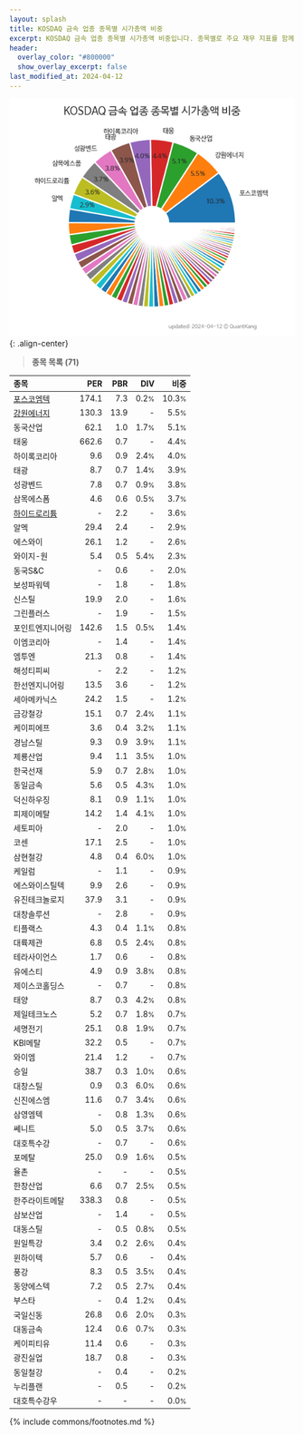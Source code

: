 ```yaml
---
layout: splash
title: KOSDAQ 금속 업종 종목별 시가총액 비중
excerpt: KOSDAQ 금속 업종 종목별 시가총액 비중입니다. 종목별로 주요 재무 지표를 함께 표시합니다.
header:
  overlay_color: "#800000"
  show_overlay_excerpt: false
last_modified_at: 2024-04-12
---
```



![KOSDAQ 금속 업종 종목별 시가총액 비중](/stats/sector/images/kosdaq_업종_금속_종목.png){: .align-center}


> **종목 목록 (71)**<a id="list"></a>

| **종목** | **PER** | **PBR** | **DIV** | **비중** |
| :------- | ------: | ------: | ------: | -------: |
| [포스코엠텍](/009520/) | 174.1 | 7.3 | 0.2<small>%</small> | 10.3<small>%</small> |
| [강원에너지](/114190/) | 130.3 | 13.9 | - | 5.5<small>%</small> |
| 동국산업 | 62.1 | 1.0 | 1.7<small>%</small> | 5.1<small>%</small> |
| 태웅 | 662.6 | 0.7 | - | 4.4<small>%</small> |
| 하이록코리아 | 9.6 | 0.9 | 2.4<small>%</small> | 4.0<small>%</small> |
| 태광 | 8.7 | 0.7 | 1.4<small>%</small> | 3.9<small>%</small> |
| 성광벤드 | 7.8 | 0.7 | 0.9<small>%</small> | 3.8<small>%</small> |
| 삼목에스폼 | 4.6 | 0.6 | 0.5<small>%</small> | 3.7<small>%</small> |
| [하이드로리튬](/101670/) | - | 2.2 | - | 3.6<small>%</small> |
| 알멕 | 29.4 | 2.4 | - | 2.9<small>%</small> |
| 에스와이 | 26.1 | 1.2 | - | 2.6<small>%</small> |
| 와이지-원 | 5.4 | 0.5 | 5.4<small>%</small> | 2.3<small>%</small> |
| 동국S&C | - | 0.6 | - | 2.0<small>%</small> |
| 보성파워텍 | - | 1.8 | - | 1.8<small>%</small> |
| 신스틸 | 19.9 | 2.0 | - | 1.6<small>%</small> |
| 그린플러스 | - | 1.9 | - | 1.5<small>%</small> |
| 포인트엔지니어링 | 142.6 | 1.5 | 0.5<small>%</small> | 1.4<small>%</small> |
| 이엠코리아 | - | 1.4 | - | 1.4<small>%</small> |
| 엠투엔 | 21.3 | 0.8 | - | 1.4<small>%</small> |
| 해성티피씨 | - | 2.2 | - | 1.2<small>%</small> |
| 한선엔지니어링 | 13.5 | 3.6 | - | 1.2<small>%</small> |
| 세아메카닉스 | 24.2 | 1.5 | - | 1.2<small>%</small> |
| 금강철강 | 15.1 | 0.7 | 2.4<small>%</small> | 1.1<small>%</small> |
| 케이피에프 | 3.6 | 0.4 | 3.2<small>%</small> | 1.1<small>%</small> |
| 경남스틸 | 9.3 | 0.9 | 3.9<small>%</small> | 1.1<small>%</small> |
| 제룡산업 | 9.4 | 1.1 | 3.5<small>%</small> | 1.0<small>%</small> |
| 한국선재 | 5.9 | 0.7 | 2.8<small>%</small> | 1.0<small>%</small> |
| 동일금속 | 5.6 | 0.5 | 4.3<small>%</small> | 1.0<small>%</small> |
| 덕신하우징 | 8.1 | 0.9 | 1.1<small>%</small> | 1.0<small>%</small> |
| 피제이메탈 | 14.2 | 1.4 | 4.1<small>%</small> | 1.0<small>%</small> |
| 세토피아 | - | 2.0 | - | 1.0<small>%</small> |
| 코센 | 17.1 | 2.5 | - | 1.0<small>%</small> |
| 삼현철강 | 4.8 | 0.4 | 6.0<small>%</small> | 1.0<small>%</small> |
| 케일럼 | - | 1.1 | - | 0.9<small>%</small> |
| 에스와이스틸텍 | 9.9 | 2.6 | - | 0.9<small>%</small> |
| 유진테크놀로지 | 37.9 | 3.1 | - | 0.9<small>%</small> |
| 대창솔루션 | - | 2.8 | - | 0.9<small>%</small> |
| 티플랙스 | 4.3 | 0.4 | 1.1<small>%</small> | 0.8<small>%</small> |
| 대륙제관 | 6.8 | 0.5 | 2.4<small>%</small> | 0.8<small>%</small> |
| 테라사이언스 | 1.7 | 0.6 | - | 0.8<small>%</small> |
| 유에스티 | 4.9 | 0.9 | 3.8<small>%</small> | 0.8<small>%</small> |
| 제이스코홀딩스 | - | 0.7 | - | 0.8<small>%</small> |
| 태양 | 8.7 | 0.3 | 4.2<small>%</small> | 0.8<small>%</small> |
| 제일테크노스 | 5.2 | 0.7 | 1.8<small>%</small> | 0.7<small>%</small> |
| 세명전기 | 25.1 | 0.8 | 1.9<small>%</small> | 0.7<small>%</small> |
| KBI메탈 | 32.2 | 0.5 | - | 0.7<small>%</small> |
| 와이엠 | 21.4 | 1.2 | - | 0.7<small>%</small> |
| 승일 | 38.7 | 0.3 | 1.0<small>%</small> | 0.6<small>%</small> |
| 대창스틸 | 0.9 | 0.3 | 6.0<small>%</small> | 0.6<small>%</small> |
| 신진에스엠 | 11.6 | 0.7 | 3.4<small>%</small> | 0.6<small>%</small> |
| 삼영엠텍 | - | 0.8 | 1.3<small>%</small> | 0.6<small>%</small> |
| 쎄니트 | 5.0 | 0.5 | 3.7<small>%</small> | 0.6<small>%</small> |
| 대호특수강 | - | 0.7 | - | 0.6<small>%</small> |
| 포메탈 | 25.0 | 0.9 | 1.6<small>%</small> | 0.5<small>%</small> |
| 율촌 | - | - | - | 0.5<small>%</small> |
| 한창산업 | 6.6 | 0.7 | 2.5<small>%</small> | 0.5<small>%</small> |
| 한주라이트메탈 | 338.3 | 0.8 | - | 0.5<small>%</small> |
| 삼보산업 | - | 1.4 | - | 0.5<small>%</small> |
| 대동스틸 | - | 0.5 | 0.8<small>%</small> | 0.5<small>%</small> |
| 원일특강 | 3.4 | 0.2 | 2.6<small>%</small> | 0.4<small>%</small> |
| 윈하이텍 | 5.7 | 0.6 | - | 0.4<small>%</small> |
| 풍강 | 8.3 | 0.5 | 3.5<small>%</small> | 0.4<small>%</small> |
| 동양에스텍 | 7.2 | 0.5 | 2.7<small>%</small> | 0.4<small>%</small> |
| 부스타 | - | 0.4 | 1.2<small>%</small> | 0.4<small>%</small> |
| 국일신동 | 26.8 | 0.6 | 2.0<small>%</small> | 0.3<small>%</small> |
| 대동금속 | 12.4 | 0.6 | 0.7<small>%</small> | 0.3<small>%</small> |
| 케이피티유 | 11.4 | 0.6 | - | 0.3<small>%</small> |
| 광진실업 | 18.7 | 0.8 | - | 0.3<small>%</small> |
| 동일철강 | - | 0.4 | - | 0.2<small>%</small> |
| 누리플랜 | - | 0.5 | - | 0.2<small>%</small> |
| 대호특수강우 | - | - | - | 0.0<small>%</small> |

{% include commons/footnotes.md %}